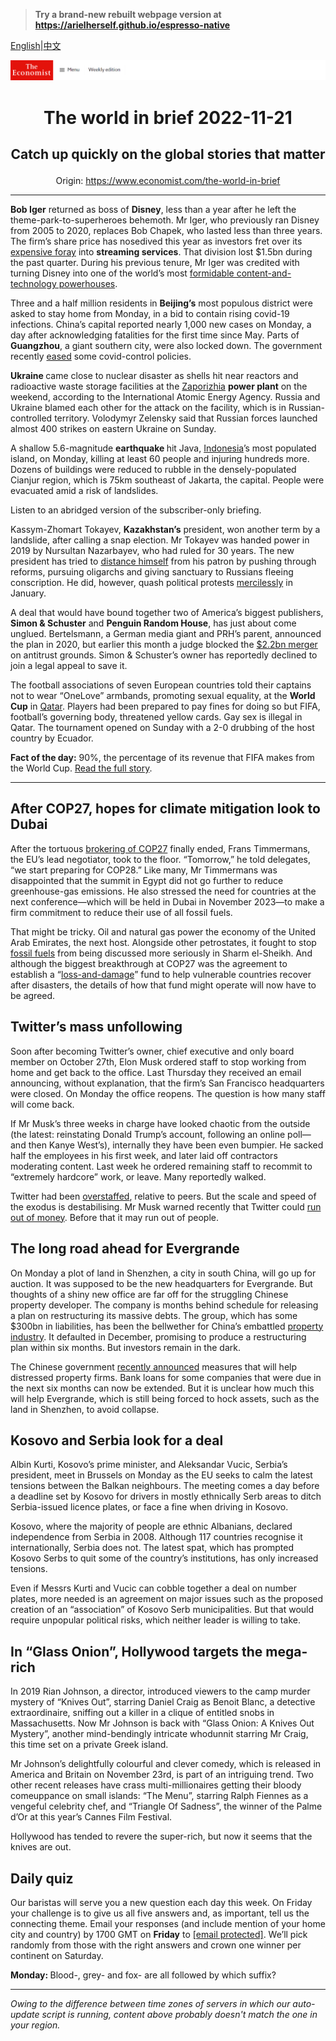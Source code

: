 > **Try a brand-new rebuilt webpage version at https://arielherself.github.io/espresso-native**

[English](https://github.com/arielherself/espresso/blob/main/README.md)|[中文](https://github-com.translate.goog/arielherself/espresso/blob/main/README.md?_x_tr_sl=en&_x_tr_tl=zh-CN&_x_tr_hl=zh-CN&_x_tr_pto=wapp)



![The Economist](menubar.png)

# <p align="center">The world in brief 2022-11-21</p>

## <p align="center">Catch up quickly on the global stories that matter</p>

<p align="center">Origin: <a href="https://www.economist.com/the-world-in-brief">https://www.economist.com/the-world-in-brief</a><hr>

<strong>Bob Iger</strong> returned as boss of <strong>Disney</strong>, less than a year after he left the theme-park-to-superheroes behemoth. Mr Iger, who previously ran Disney from 2005 to 2020, replaces Bob Chapek, who lasted less than three years. The firm’s share price has nosedived this year as investors fret over its [expensive foray](https://www.economist.com/business/disney-netflix-apple-is-anyone-winning-the-streaming-wars/21807591) into <strong>streaming services</strong>. That division lost $1.5bn during the past quarter. During his previous tenure, Mr Iger was credited with turning Disney into one of the world’s most [formidable content-and-technology powerhouses](https://www.economist.com/business/2020/02/27/bob-iger-king-of-disneyland).

Three and a half million residents in <strong>Beijing’s</strong> most populous district were asked to stay home from Monday, in a bid to contain rising covid-19 infections. China’s capital reported nearly 1,000 new cases on Monday, a day after acknowledging fatalities for the first time since May. Parts of <strong>Guangzhou</strong>, a giant southern city, were also locked down. The government recently [eased](https://www.economist.com/finance-and-economics/2022/11/14/a-radical-shift-in-chinas-property-and-pandemic-policies) some covid-control policies.

<strong>Ukraine </strong>came close to nuclear disaster as shells hit near reactors and radioactive waste storage facilities at the [Zaporizhia](https://www.economist.com/the-economist-explains/2022/08/19/what-is-at-stake-at-ukraines-zaporizhia-nuclear-plant) <strong>power plant</strong> on the weekend, according to the International Atomic Energy Agency. Russia and Ukraine blamed each other for the attack on the facility, which is in Russian-controlled territory. Volodymyr Zelensky said that Russian forces launched almost 400 strikes on eastern Ukraine on Sunday.

A shallow 5.6-magnitude <strong>earthquake </strong>hit Java, [Indonesia](https://www.economist.com/leaders/2022/11/17/why-indonesia-matters)’s most populated island, on Monday, killing at least 60 people and injuring hundreds more. Dozens of buildings were reduced to rubble in the densely-populated Cianjur region, which is 75km southeast of Jakarta, the capital. People were evacuated amid a risk of landslides.

Listen to an abridged version of the subscriber-only briefing.

Kassym-Zhomart Tokayev, <strong>Kazakhstan’s</strong> president, won another term by a landslide, after calling a snap election. Mr Tokayev was handed power in 2019 by Nursultan Nazarbayev, who had ruled for 30 years. The new president has tried to [distance himself](https://www.economist.com/asia/2022/11/17/old-politics-in-the-new-kazakhstan) from his patron by pushing through reforms, pursuing oligarchs and giving sanctuary to Russians fleeing conscription. He did, however, quash political protests [mercilessly](https://www.economist.com/briefing/2022/01/13/kazakhstans-bloody-turbulence-will-affect-all-of-central-asia) in January.

A deal that would have bound together two of America’s biggest publishers, <strong>Simon &amp; Schuster</strong> and <strong>Penguin Random House</strong>, has just about come unglued. Bertelsmann, a German media giant and PRH’s parent, announced the plan in 2020, but earlier this month a judge blocked the [$2.2bn merger](https://www.economist.com/business/2020/11/26/bertelsmann-snaps-up-simon-and-schuster) on antitrust grounds. Simon &amp; Schuster’s owner has reportedly declined to join a legal appeal to save it.

The football associations of seven European countries told their captains not to wear “OneLove” armbands, promoting sexual equality, at the <strong>World Cup</strong> in [Qatar](https://www.economist.com/leaders/2022/11/17/in-defence-of-qatars-hosting-of-the-world-cup). Players had been prepared to pay fines for doing so but FIFA, football’s governing body, threatened yellow cards. Gay sex is illegal in Qatar. The tournament opened on Sunday with a 2-0 drubbing of the host country by Ecuador.

<strong>Fact of the day:</strong> 90%, the percentage of its revenue that FIFA makes from the World Cup. [Read the full story](https://www.economist.com/international/2022/11/17/the-qatar-world-cup-shows-how-football-is-changing).

----------

## After COP27, hopes for climate mitigation look to Dubai

After the tortuous [brokering of COP27](https://www.economist.com/international/2022/11/20/a-new-un-fund-for-loss-and-damage-emerges-from-cop27) finally ended, Frans Timmermans, the EU’s lead negotiator, took to the floor. “Tomorrow,” he told delegates, “we start preparing for COP28.” Like many, Mr Timmermans was disappointed that the summit in Egypt did not go further to reduce greenhouse-gas emissions. He also stressed the need for countries at the next conference—which will be held in Dubai in November 2023—to make a firm commitment to reduce their use of all fossil fuels. 

That might be tricky. Oil and natural gas power the economy of the United Arab Emirates, the next host. Alongside other petrostates, it fought to stop [fossil fuels](https://www.economist.com/the-economist-explains/2022/11/17/what-is-the-fossil-fuel-industry-doing-at-cop27) from being discussed more seriously in Sharm el-Sheikh. And although the biggest breakthrough at COP27 was the agreement to establish a “[loss-and-damage](https://www.economist.com/the-economist-explains/2022/10/03/what-is-climate-loss-and-damage)” fund to help vulnerable countries recover after disasters, the details of how that fund might operate will now have to be agreed.

## Twitter’s mass unfollowing

Soon after becoming Twitter’s owner, chief executive and only board member on October 27th, Elon Musk ordered staff to stop working from home and get back to the office. Last Thursday they received an email announcing, without explanation, that the firm’s San Francisco headquarters were closed. On Monday the office reopens. The question is how many staff will come back.

If Mr Musk’s three weeks in charge have looked chaotic from the outside (the latest: reinstating Donald Trump’s account, following an online poll—and then Kanye West’s), internally they have been even bumpier. He sacked half the employees in his first week, and later laid off contractors moderating content. Last week he ordered remaining staff to recommit to “extremely hardcore” work, or leave. Many reportedly walked.

Twitter had been [overstaffed](https://www.economist.com/business/2022/10/28/elon-musk-buys-twitter-at-last), relative to peers. But the scale and speed of the exodus is destabilising. Mr Musk warned recently that Twitter could [run out of money](https://www.economist.com/business/2022/11/17/alternatives-to-twitter-see-an-influx-of-users). Before that it may run out of people.

## The long road ahead for Evergrande

On Monday a plot of land in Shenzhen, a city in south China, will go up for auction. It was supposed to be the new headquarters for Evergrande. But thoughts of a shiny new office are far off for the struggling Chinese property developer. The company is months behind schedule for releasing a plan on restructuring its massive debts. The group, which has some $300bn in liabilities, has been the bellwether for China’s embattled [property industry](https://www.economist.com/finance-and-economics/2022/11/17/only-a-revived-economy-can-save-chinas-property-industry). It defaulted in December, promising to produce a restructuring plan within six months. But investors remain in the dark.

The Chinese government [recently announced](https://www.economist.com/finance-and-economics/2022/11/14/a-radical-shift-in-chinas-property-and-pandemic-policies) measures that will help distressed property firms. Bank loans for some companies that were due in the next six months can now be extended. But it is unclear how much this will help Evergrande, which is still being forced to hock assets, such as the land in Shenzhen, to avoid collapse.

## Kosovo and Serbia look for a deal

Albin Kurti, Kosovo’s prime minister, and Aleksandar Vucic, Serbia’s president, meet in Brussels on Monday as the EU seeks to calm the latest tensions between the Balkan neighbours. The meeting comes a day before a deadline set by Kosovo for drivers in mostly ethnically Serb areas to ditch Serbia-issued licence plates, or face a fine when driving in Kosovo.

Kosovo, where the majority of people are ethnic Albanians, declared independence from Serbia in 2008. Although 117 countries recognise it internationally, Serbia does not. The latest spat, which has prompted Kosovo Serbs to quit some of the country’s institutions, has only increased tensions.

Even if Messrs Kurti and Vucic can cobble together a deal on number plates, more needed is an agreement on major issues such as the proposed creation of an “association” of Kosovo Serb municipalities. But that would require unpopular political risks, which neither leader is willing to take.

## In “Glass Onion”, Hollywood targets the mega-rich

In 2019 Rian Johnson, a director, introduced viewers to the camp murder mystery of “Knives Out”, starring Daniel Craig as Benoit Blanc, a detective extraordinaire, sniffing out a killer in a clique of entitled snobs in Massachusetts. Now Mr Johnson is back with “Glass Onion: A Knives Out Mystery”, another mind-bendingly intricate whodunnit starring Mr Craig, this time set on a private Greek island.

Mr Johnson’s delightfully colourful and clever comedy, which is released in America and Britain on November 23rd, is part of an intriguing trend. Two other recent releases have crass multi-millionaires getting their bloody comeuppance on small islands: “The Menu”, starring Ralph Fiennes as a vengeful celebrity chef, and “Triangle Of Sadness”, the winner of the Palme d’Or at this year’s Cannes Film Festival.

Hollywood has tended to revere the super-rich, but now it seems that the knives are out.

## Daily quiz

Our baristas will serve you a new question each day this week. On Friday your challenge is to give us all five answers and, as important, tell us the connecting theme. Email your responses (and include mention of your home city and country) by 1700 GMT on <strong>Friday</strong> to [<span class="__cf_email__" data-cfemail="87d6f2eefdc2f4f7f5e2f4f4e8c7e2e4e8e9e8eaeef4f3a9e4e8ea">[email&#160;protected]</span>](https://mail.google.com/mail/?view=cm&amp;fs=1&amp;tf=1&amp;to=QuizEspresso@economist.com). We’ll pick randomly from those with the right answers and crown one winner per continent on Saturday.

<strong>Monday: </strong>Blood-, grey- and fox- are all followed by which suffix?

----------

*Owing to the difference between time zones of servers in which our auto-update script is running, content above probably doesn't match the one in your region.*
